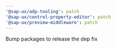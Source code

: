 ```yaml
---
'@sap-ux/adp-tooling': patch
'@sap-ux/control-property-editor': patch
'@sap-ux/preview-middleware': patch
---
```


Bump packages to release the dep fix
